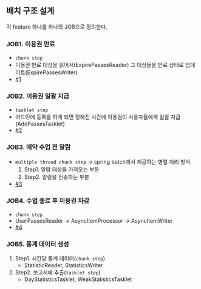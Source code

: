 ## 배치 구조 설계
각 feature 하나를 하나의 JOB으로 정의한다.

### JOB1. 이용권 만료
* `chunk step`
* 이용권 만료 대상을 읽어서(ExpirePassesReader) 그 대상들을 만료 상태로 업데이트(ExpirePassesWriter)
* [#1](https://github.com/solpinetree/pass-batch/issues/1#issue-1825706673)

### JOB2. 이용권 일괄 지급
* `tasklet step`
* 어드민에 등록을 하게 되면 정해진 시간에 이용권이 사용자들에게 일괄 지급(AddPassesTasklet)
* [#2](https://github.com/solpinetree/pass-batch/issues/2)

### JOB3. 예약 수업 전 알람
* `multiple thread chunk step`
    -> spring batch에서 제공하는 병렬 처리 방식
   1. Step1. 알람 대상을 가져오는 부분
   2. Step2. 알람을 전송하는 부분
* [#3](https://github.com/solpinetree/pass-batch/issues/3)

###  JOB4. 수업 종료 후 이용권 차감
* `chunk step`
* UserPassesReader -> AsyncItemProcessor -> AsyncItemWriter
* [#4](https://github.com/solpinetree/pass-batch/issues/4)
  
### JOB5. 통계 데이터 생성
1. Step1. 시간당 통계 데이터(`chunk step`)
	* StatisticReader, StatisticsWriter
2. Step2. 보고서에 추출(`tasklet step`)
	* DayStatisticsTasklet, WeakStatisticsTasklet
